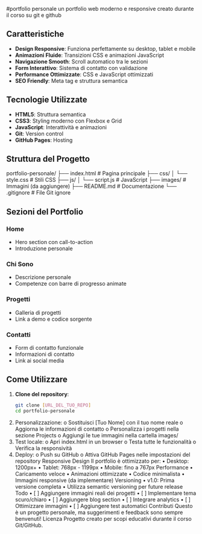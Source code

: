 

#portfolio personale
un portfolio web moderno e responsive creato durante il corso su git e github

## Caratteristiche

- **Design Responsive**: Funziona perfettamente su desktop, tablet e mobile
- **Animazioni Fluide**: Transizioni CSS e animazioni JavaScript
- **Navigazione Smooth**: Scroll automatico tra le sezioni
- **Form Interattivo**: Sistema di contatto con validazione
- **Performance Ottimizzate**: CSS e JavaScript ottimizzati
- **SEO Friendly**: Meta tag e struttura semantica

## Tecnologie Utilizzate

- **HTML5**: Struttura semantica
- **CSS3**: Styling moderno con Flexbox e Grid
- **JavaScript**: Interattività e animazioni
- **Git**: Version control
- **GitHub Pages**: Hosting

## Struttura del Progetto
portfolio-personale/ ├── index.html # Pagina principale ├── css/ │ └── style.css # Stili CSS ├── js/ │ └── script.js # JavaScript ├── images/ # Immagini (da aggiungere) ├── README.md # Documentazione └── .gitignore # File Git ignore

## Sezioni del Portfolio

### Home
- Hero section con call-to-action
- Introduzione personale

### Chi Sono
- Descrizione personale
- Competenze con barre di progresso animate

### Progetti
- Galleria di progetti
- Link a demo e codice sorgente

### Contatti
- Form di contatto funzionale
- Informazioni di contatto
- Link ai social media

## Come Utilizzare

1. **Clone del repository**:
   ```bash
   git clone [URL_DEL_TUO_REPO]
   cd portfolio-personale
2.	Personalizzazione:
o	Sostituisci [Tuo Nome] con il tuo nome reale
o	Aggiorna le informazioni di contatto
o	Personalizza i progetti nella sezione Projects
o	Aggiungi le tue immagini nella cartella images/
3.	Test locale:
o	Apri index.html in un browser
o	Testa tutte le funzionalità
o	Verifica la responsività
4.	Deploy:
o	Push su GitHub
o	Attiva GitHub Pages nelle impostazioni del repository
Responsive Design
Il portfolio è ottimizzato per:
•	Desktop: 1200px+
•	Tablet: 768px - 1199px
•	Mobile: fino a 767px
Performance
•	Caricamento veloce
•	Animazioni ottimizzate
•	Codice minimalista
•	Immagini responsive (da implementare)
Versioning
•	v1.0: Prima versione completa
•	Utilizza semantic versioning per future release
Todo
•	[ ] Aggiungere immagini reali dei progetti
•	[ ] Implementare tema scuro/chiaro
•	[ ] Aggiungere blog section
•	[ ] Integrare analytics
•	[ ] Ottimizzare immagini
•	[ ] Aggiungere test automatici
Contributi
Questo è un progetto personale, ma suggerimenti e feedback sono sempre benvenuti!
Licenza
Progetto creato per scopi educativi durante il corso Git/GitHub.
